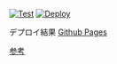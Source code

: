 [![Test](https://github.com/YamaguchiRyuta/portfolio/actions/workflows/test.yml/badge.svg)](https://github.com/YamaguchiRyuta/portfolio/actions/workflows/test.yml)
[![Deploy](https://github.com/YamaguchiRyuta/portfolio/actions/workflows/flow_deploy.yml/badge.svg)](https://github.com/YamaguchiRyuta/portfolio/actions/workflows/flow_deploy.yml)

デプロイ結果 [Github Pages](https://yamaguchiryuta.github.io/portfolio/)

[参考](https://tailblocks.cc/)
